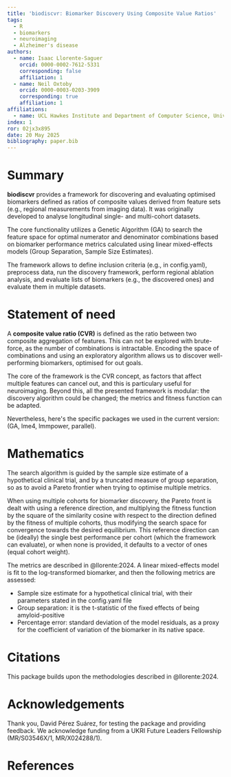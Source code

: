 ```yaml
---
title: 'biodiscvr: Biomarker Discovery Using Composite Value Ratios'
tags:
  - R
  - biomarkers
  - neuroimaging
  - Alzheimer's disease
authors:
  - name: Isaac Llorente-Saguer
    orcid: 0000-0002-7612-5331
    corresponding: false
    affiliation: 1
  - name: Neil Oxtoby
    orcid: 0000-0003-0203-3909
    corresponding: true
    affiliation: 1
affiliations:
  - name: UCL Hawkes Institute and Department of Computer Science, University College London, United Kingdom
index: 1
ror: 02jx3x895
date: 20 May 2025
bibliography: paper.bib
---
```

  
# Summary
  
**biodiscvr** provides a framework for discovering and evaluating 
optimised biomarkers defined as ratios of composite values derived from 
feature sets (e.g., regional measurements from imaging data). 
It was originally developed to analyse longitudinal single- and multi-cohort datasets.

The core functionality utilizes a Genetic Algorithm (GA) to search the 
feature space for optimal numerator and denominator combinations based on 
biomarker performance metrics calculated using linear mixed-effects models 
(Group Separation, Sample Size Estimates).

The framework allows to define inclusion criteria (e.g., in config.yaml),
preprocess data, run the discovery framework, perform regional ablation analysis,
and evaluate lists of biomarkers (e.g., the discovered ones) and 
evaluate them in multiple datasets.

# Statement of need

A **composite value ratio (CVR)** is defined as the ratio between two composite 
aggregation of features. This can not be explored with brute-force, as the
number of combinations is intractable. Encoding the space of combinations 
and using an exploratory algorithm allows us to discover well-performing
biomarkers, optimised for out goals.

The core of the framework is the CVR concept, as factors that affect multiple
features can cancel out, and this is particulary useful for neuroimaging.
Beyond this, all the presented framework is modular: the discovery algorithm 
could be changed; the metrics and fitness function can be adapted.

Nevertheless, here's the specific packages we used in the current version:
(GA, lme4, lmmpower, parallel).

# Mathematics

The search algorithm is guided by the sample size estimate of a hypothetical clinical trial,
and by a truncated measure of group separation, so as to avoid 
a Pareto frontier when trying to optimise multiple metrics.

When using multiple cohorts for biomarker discovery, the Pareto front is dealt
with using a reference direction, and multiplying the fitness function by the 
square of the similarity cosine with respect to the direction defined by the 
fitness of multiple cohorts, thus modifying the search space for convergence 
towards the desired equilibrium. This reference direction can be (ideally) the single best performance per cohort 
(which the framework can evaluate), or when none is provided, it defaults to 
a vector of ones (equal cohort weight).

The metrics are described in @llorente:2024. A linear mixed-effects model is fit 
to the log-transformed biomarker, and then the following metrics are assessed:
  - Sample size estimate for a hypothetical clinical trial, with their parameters 
    stated in the config.yaml file
  - Group separation: it is the t-statistic of the fixed effects of being amyloid-positive
  - Percentage error: standard deviation of the model residuals, as a proxy for 
    the coefficient of variation of the biomarker in its native space. 

    
# Citations
    
This package builds upon the methodologies described in @llorente:2024. 
  
# Acknowledgements

Thank you, David Pérez Suárez, for testing the package and providing feedback.
We acknowledge funding from a UKRI Future Leaders Fellowship (MR/S03546X/1, MR/X024288/1).
  
# References